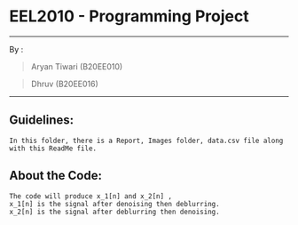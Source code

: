 # EEL2010 - Programming Project
--- 
By :
>Aryan Tiwari (B20EE010)

>Dhruv (B20EE016) 

***
## Guidelines:
    In this folder, there is a Report, Images folder, data.csv file along with this ReadMe file.

## About the Code:
    The code will produce x_1[n] and x_2[n] ,
    x_1[n] is the signal after denoising then deblurring.
    x_2[n] is the signal after deblurring then denoising.
